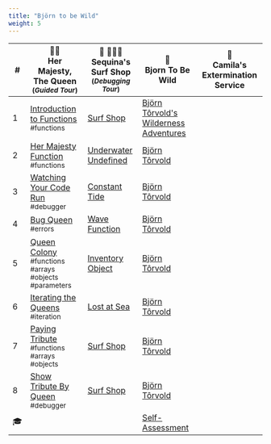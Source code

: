 ```yaml
---
title: "Björn to be Wild"
weight: 5
---
```


| #   | 👸🏽 <br/> Her Majesty, The Queen <br/><sub>(_Guided Tour_)</sub> | 🌊 🏄🏾‍♂️ <br/> Sequina's Surf Shop <br/><sub>(_Debugging Tour_)</sub> | 🐻 <br/> Bjorn To Be Wild | 🐜 <br/>Camila's Extermination Service |
| --- | --- | --- | --- | --- |
| 1   | [Introduction to Functions](./chapters/QUEEN_INTRO.md) <br/> <sub style="font-size:0.85rem;">#functions</sub> | [Surf Shop](./chapters/SURF_INTRO.md) | [Björn Tôrvold's Wilderness Adventures](./chapters/BJORN_INTRO.md) |  |
| 2 | [Her Majesty Function](./chapters/QUEEN_HAIL.md) <br/> <sub style="font-size:0.85rem;">#functions</sub> | [Underwater Undefined](./chapters/SURF_UNDEFINED.md) | [Björn Tôrvold](./chapters/BJORN_INTRO.md) |  |
| 3 | [Watching Your Code Run](./chapters/QUEEN_DEBUGGER.md) <br/> <sub style="font-size:0.85rem;">#debugger</sub> | [Constant Tide](./chapters/SURF_CONST.md) | [Björn Tôrvold](./chapters/BJORN_INTRO.md)|  |
| 4 | [Bug Queen](./chapters/QUEEN_ERRORS.md) <br/> <sub style="font-size:0.85rem;">#errors</sub> | [Wave Function](./chapters/SURF_NOT_A_FUNCTION.md) | [Björn Tôrvold](./chapters/BJORN_INTRO.md)|  |
| 5 | [Queen Colony](./chapters/QUEEN_COLLECTION.md) <br/> <sub style="font-size:0.85rem;">#functions #arrays #objects #parameters</sub> | [Inventory Object](./chapters/SURF_OBJECT.md) | [Björn Tôrvold](./chapters/BJORN_INTRO.md) |  |
| 6 | [Iterating the Queens](./chapters/QUEEN_ITERATION.md) <br/> <sub style="font-size:0.85rem;">#iteration</sub> | [Lost at Sea](./chapters/SURF_ARRAY_PROPERTIES.md) | [Björn Tôrvold](./chapters/BJORN_INTRO.md) |  |
| 7 | [Paying Tribute](./chapters/QUEEN_TRIBUTE.md) <br/> <sub style="font-size:0.85rem;">#functions #arrays #objects</sub> | [Surf Shop](./chapters/SURF_INTRO.md) | [Björn Tôrvold](./chapters/BJORN_INTRO.md) |
| 8 | [Show Tribute By Queen](./chapters/QUEEN_QUEEN_TRIBUTE.md) <br/> <sub style="font-size:0.85rem;">#debugger</sub> | [Surf Shop](./chapters/SURF_INTRO.md) | [Björn Tôrvold](./chapters/BJORN_INTRO.md) |  |
| 🎓 |  |  | [Self-Assessment](./chapters/DEBUGGER_ASSESSMENT.md) |  |